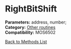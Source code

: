 # RightBitShift

**Parameters:** address, number;  
**Category:** [Other routines](../categories/other_routines.md)  
**Compatibility:** MOS6502  


[Back to Methods List](../../SUMMARY.md)
